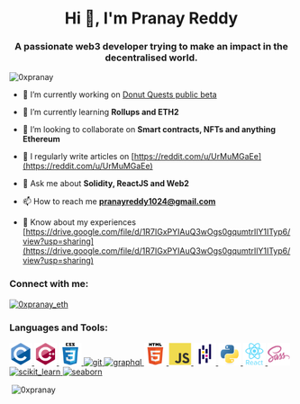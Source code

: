 <h1 align="center">Hi 👋, I'm Pranay Reddy</h1>
<h3 align="center">A passionate web3 developer trying to make an impact in the decentralised world.</h3>

<p align="left"> <img src="https://komarev.com/ghpvc/?username=0xpranay&label=Profile%20views&color=0e75b6&style=flat" alt="0xpranay" /> </p>

- 🔭 I’m currently working on [Donut Quests public beta](https://app.donutquests.xyz/)

- 🌱 I’m currently learning **Rollups and ETH2**

- 👯 I’m looking to collaborate on **Smart contracts, NFTs and anything Ethereum**

- 📝 I regularly write articles on [https://reddit.com/u/UrMuMGaEe](https://reddit.com/u/UrMuMGaEe)

- 💬 Ask me about **Solidity, ReactJS and Web2**

- 📫 How to reach me **pranayreddy1024@gmail.com**

- 📄 Know about my experiences [https://drive.google.com/file/d/1R7IGxPYIAuQ3wOgs0gqumtrIlY1ITyp6/view?usp=sharing](https://drive.google.com/file/d/1R7IGxPYIAuQ3wOgs0gqumtrIlY1ITyp6/view?usp=sharing)

<h3 align="left">Connect with me:</h3>
<p align="left">
<a href="https://twitter.com/0xpranay_eth" target="blank"><img align="center" src="https://raw.githubusercontent.com/rahuldkjain/github-profile-readme-generator/master/src/images/icons/Social/twitter.svg" alt="0xpranay_eth" height="30" width="40" /></a>
</p>

<h3 align="left">Languages and Tools:</h3>
<p align="left"> <a href="https://www.cprogramming.com/" target="_blank" rel="noreferrer"> <img src="https://raw.githubusercontent.com/devicons/devicon/master/icons/c/c-original.svg" alt="c" width="40" height="40"/> </a> <a href="https://www.w3schools.com/cpp/" target="_blank" rel="noreferrer"> <img src="https://raw.githubusercontent.com/devicons/devicon/master/icons/cplusplus/cplusplus-original.svg" alt="cplusplus" width="40" height="40"/> </a> <a href="https://www.w3schools.com/css/" target="_blank" rel="noreferrer"> <img src="https://raw.githubusercontent.com/devicons/devicon/master/icons/css3/css3-original-wordmark.svg" alt="css3" width="40" height="40"/> </a> <a href="https://git-scm.com/" target="_blank" rel="noreferrer"> <img src="https://www.vectorlogo.zone/logos/git-scm/git-scm-icon.svg" alt="git" width="40" height="40"/> </a> <a href="https://graphql.org" target="_blank" rel="noreferrer"> <img src="https://www.vectorlogo.zone/logos/graphql/graphql-icon.svg" alt="graphql" width="40" height="40"/> </a> <a href="https://www.w3.org/html/" target="_blank" rel="noreferrer"> <img src="https://raw.githubusercontent.com/devicons/devicon/master/icons/html5/html5-original-wordmark.svg" alt="html5" width="40" height="40"/> </a> <a href="https://developer.mozilla.org/en-US/docs/Web/JavaScript" target="_blank" rel="noreferrer"> <img src="https://raw.githubusercontent.com/devicons/devicon/master/icons/javascript/javascript-original.svg" alt="javascript" width="40" height="40"/> </a> <a href="https://pandas.pydata.org/" target="_blank" rel="noreferrer"> <img src="https://raw.githubusercontent.com/devicons/devicon/2ae2a900d2f041da66e950e4d48052658d850630/icons/pandas/pandas-original.svg" alt="pandas" width="40" height="40"/> </a> <a href="https://www.python.org" target="_blank" rel="noreferrer"> <img src="https://raw.githubusercontent.com/devicons/devicon/master/icons/python/python-original.svg" alt="python" width="40" height="40"/> </a> <a href="https://reactjs.org/" target="_blank" rel="noreferrer"> <img src="https://raw.githubusercontent.com/devicons/devicon/master/icons/react/react-original-wordmark.svg" alt="react" width="40" height="40"/> </a> <a href="https://sass-lang.com" target="_blank" rel="noreferrer"> <img src="https://raw.githubusercontent.com/devicons/devicon/master/icons/sass/sass-original.svg" alt="sass" width="40" height="40"/> </a> <a href="https://scikit-learn.org/" target="_blank" rel="noreferrer"> <img src="https://upload.wikimedia.org/wikipedia/commons/0/05/Scikit_learn_logo_small.svg" alt="scikit_learn" width="40" height="40"/> </a> <a href="https://seaborn.pydata.org/" target="_blank" rel="noreferrer"> <img src="https://seaborn.pydata.org/_images/logo-mark-lightbg.svg" alt="seaborn" width="40" height="40"/> </a> </p>

<p>&nbsp;<img align="center" src="https://github-readme-stats.vercel.app/api?username=0xpranay&show_icons=true&locale=en" alt="0xpranay" /></p>
